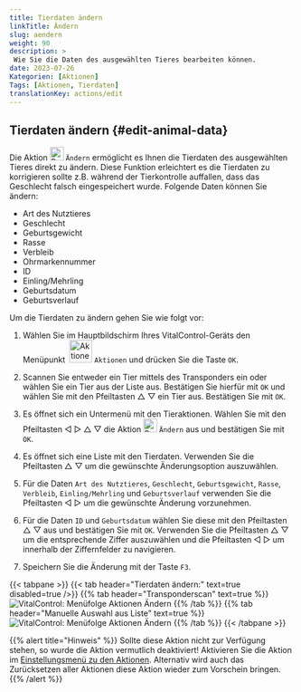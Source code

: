 ```yaml
---
title: Tierdaten ändern
linkTitle: Ändern
slug: aendern
weight: 90
description: >
 Wie Sie die Daten des ausgewählten Tieres bearbeiten können.
date: 2023-07-26
Kategorien: [Aktionen]
Tags: [Aktionen, Tierdaten]
translationKey: actions/edit
---
```

## Tierdaten ändern {#edit-animal-data}

Die Aktion <img src="/icons/actions/edit.svg" width="24" align="bottom" alt="Bearbeiten" title="Bearbeiten" /> `Ändern` ermöglicht es Ihnen die Tierdaten des ausgewählten Tieres direkt zu ändern. Diese Funktion erleichtert es die Tierdaten zu korrigieren sollte z.B. während der Tierkontrolle auffallen, dass das Geschlecht falsch eingespeichert wurde. Folgende Daten können Sie ändern:

- Art des Nutztieres
- Geschlecht
- Geburtsgewicht
- Rasse
- Verbleib
- Ohrmarkennummer
- ID
- Einling/Mehrling
- Geburtsdatum
- Geburtsverlauf

Um die Tierdaten zu ändern gehen Sie wie folgt vor:

1. Wählen Sie im Hauptbildschirm Ihres VitalControl-Geräts den Menüpunkt &nbsp;<img src="/icons/actions.svg" width="40" align="bottom" alt="Aktionen" alt="Aktionen" /> `Aktionen` und drücken Sie die Taste `OK`.

2. Scannen Sie entweder ein Tier mittels des Transponders ein oder wählen Sie ein Tier aus der Liste aus. Bestätigen Sie hierfür mit `OK` und wählen Sie mit den Pfeiltasten △ ▽ ein Tier aus. Bestätigen Sie mit `OK`.

3. Es öffnet sich ein Untermenü mit den Tieraktionen. Wählen Sie mit den Pfeiltasten ◁ ▷ △ ▽ die Aktion <img src="/icons/actions/edit.svg" width="24" align="bottom" alt="Bearbeiten" title="Bearbeiten" /> `Ändern` aus und bestätigen Sie mit `OK`.

4. Es öffnet sich eine Liste mit den Tierdaten. Verwenden Sie die Pfeiltasten △ ▽ um die gewünschte Änderungsoption auszuwählen.

5. Für die Daten  `Art des Nutztieres`, `Geschlecht`, `Geburtsgewicht`, `Rasse`, `Verbleib`, `Einling/Mehrling` und `Geburtsverlauf` verwenden Sie die Pfeiltasten ◁ ▷ um die gewünschte Änderung vorzunehmen.

6. Für die Daten `ID` und `Geburtsdatum` wählen Sie diese mit den Pfeiltasten △ ▽ aus und bestätigen Sie mit `OK`. Verwenden Sie die Pfeiltasten △ ▽ um die entsprechende Ziffer auszuwählen und die Pfeiltasten ◁ ▷ um innerhalb der Ziffernfelder zu navigieren.

7. Speichern Sie die Änderung mit der Taste `F3`.

{{< tabpane >}}
{{< tab header="Tierdaten ändern:" text=true disabled=true />}}
{{% tab header="Transponderscan" text=true %}}
![VitalControl: Menüfolge Aktionen Ändern](../bilder/aendern-transponderscan.png "Ändern")
{{% /tab %}}
{{% tab header="Manuelle Auswahl aus Liste" text=true %}}
![VitalControl: Menüfolge Aktionen Ändern](../bilder/aendern.png "Ändern")
{{% /tab %}}
{{< /tabpane >}}

{{% alert title="Hinweis" %}}
Sollte diese Aktion nicht zur Verfügung stehen, so wurde die Aktion vermutlich deaktiviert! Aktivieren Sie die Aktion im [Einstellungsmenü zu den Aktionen](/docs/aktionen/einstellung/). Alternativ wird auch das Zurücksetzen aller Aktionen diese Aktion wieder zum Vorschein bringen.
{{% /alert %}}
